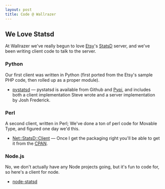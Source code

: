```yaml
---
layout: post
title: Code @ Wallrazer
---
```


## We Love Statsd

At Wallrazer we've really begun to love [Etsy](http://www.etsy.com)'s [StatsD](https://github.com/etsy/statsd) server, and we've been writing client code to talk to the server.

### Python

Our first client was written in Python (first ported from the Etsy's sample PHP code, then rolled up as a proper module).

* [pystatsd](https://github.com/sivy/py-statsd) &mdash; pystatsd is available from Github and [Pypi](pypi.python.org/pypi/pystatsd/), and includes both a client implementation Steve wrote and a server implementation by Josh Frederick.

### Perl

A second client, written in Perl; We've done a ton of perl code for Movable Type, and figured one day we'd this.

* [Net::StatsD::Client](https://github.com/sivy/statsd-client) &mdash; Once I get the packaging right you'll be able to get it from the [CPAN](http://cpan.org).

### Node.js

No, we don't actually have any Node projects going, but it's fun to code for, so here's a client for node.

* [node-statsd](https://github.com/sivy/node-statsd)